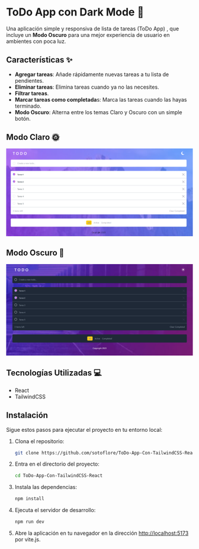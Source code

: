 # ToDo App con Dark Mode 🌙
 
Una aplicación simple y responsiva de lista de tareas (ToDo App) , que incluye un **Modo Oscuro** para una mejor experiencia de usuario en ambientes con poca luz.

## Características ✨
- **Agregar tareas**: Añade rápidamente nuevas tareas a tu lista de pendientes.
- **Eliminar tareas**: Elimina tareas cuando ya no las necesites.
- **Filtrar tareas**.
- **Marcar tareas como completada**s: Marca las tareas cuando las hayas terminado.
- **Modo Oscuro**: Alterna entre los temas Claro y Oscuro con un simple botón.

## Modo Claro 🌞
![web-app](https://github.com/sotoflore/ToDo-App-Con-TailwindCSS-React/blob/main/public/img-white.png)

## Modo Oscuro 🌙
![web-app](https://github.com/sotoflore/ToDo-App-Con-TailwindCSS-React/blob/main/public/img-dark.png)

## Tecnologías Utilizadas 💻
- React
- TailwindCSS

## Instalación

Sigue estos pasos para ejecutar el proyecto en tu entorno local:

1. Clona el repositorio:
    ```bash
    git clone https://github.com/sotoflore/ToDo-App-Con-TailwindCSS-React.git
    ```
2. Entra en el directorio del proyecto:
    ```bash
    cd ToDo-App-Con-TailwindCSS-React
    ```
3. Instala las dependencias:
    ```bash
    npm install
    ```

4. Ejecuta el servidor de desarrollo:
    ```bash
    npm run dev
    ```

5. Abre la aplicación en tu navegador en la dirección [http://localhost:5173](http://localhost:5173) por vite.js.
